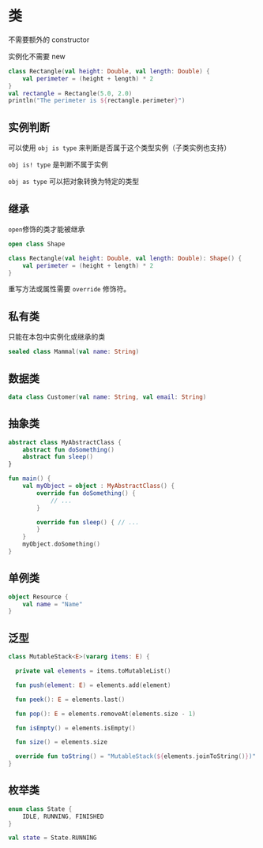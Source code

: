 # 类

不需要额外的 constructor

实例化不需要 new

```kotlin
class Rectangle(val height: Double, val length: Double) {
    val perimeter = (height + length) * 2
}
val rectangle = Rectangle(5.0, 2.0)
println("The perimeter is ${rectangle.perimeter}")
```

## 实例判断

可以使用 `obj is type` 来判断是否属于这个类型实例（子类实例也支持）

`obj is! type` 是判断不属于实例

`obj as type` 可以把对象转换为特定的类型

## 继承

`open`修饰的类才能被继承

```kotlin
open class Shape

class Rectangle(val height: Double, val length: Double): Shape() {
    val perimeter = (height + length) * 2
}
```

重写方法或属性需要 `override` 修饰符。

## 私有类

只能在本包中实例化或继承的类

```kotlin
sealed class Mammal(val name: String)
```

## 数据类

```kotlin
data class Customer(val name: String, val email: String)
```

## 抽象类

```kotlin
abstract class MyAbstractClass {
    abstract fun doSomething()
    abstract fun sleep()
}

fun main() {
    val myObject = object : MyAbstractClass() {
        override fun doSomething() {
            // ...
        }

        override fun sleep() { // ...
        }
    }
    myObject.doSomething()
}
```

## 单例类

```kotlin
object Resource {
    val name = "Name"
}
```

## 泛型

```kotlin
class MutableStack<E>(vararg items: E) {

  private val elements = items.toMutableList()

  fun push(element: E) = elements.add(element)

  fun peek(): E = elements.last()

  fun pop(): E = elements.removeAt(elements.size - 1)

  fun isEmpty() = elements.isEmpty()

  fun size() = elements.size

  override fun toString() = "MutableStack(${elements.joinToString()})"
}
```

## 枚举类

```kotlin
enum class State {
    IDLE, RUNNING, FINISHED
}

val state = State.RUNNING
```
